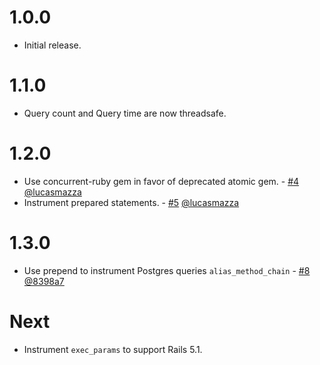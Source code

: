 # 1.0.0

- Initial release.

# 1.1.0

- Query count and Query time are now threadsafe.

# 1.2.0

- Use concurrent-ruby gem in favor of deprecated atomic gem. - [#4](https://github.com/peek/peek-pg/pull/4) [@lucasmazza](https://github.com/lucasmazza)
- Instrument prepared statements. - [#5](https://github.com/peek/peek-pg/pull/5) [@lucasmazza](https://github.com/lucasmazza)

# 1.3.0

- Use prepend to instrument Postgres queries `alias_method_chain` - [#8](https://github.com/peek/peek-pg/pull/5) [@8398a7](https://github.com/8398a7)

# Next

- Instrument `exec_params` to support Rails 5.1.
